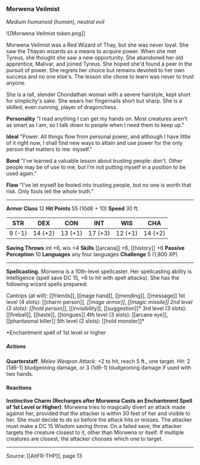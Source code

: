 ### Morwena Veilmist
_Medium humanoid (human), neutral evil_

![[Morwena Veilmist token.png]]

Morwena Veilmist was a Red Wizard of Thay, but she was never loyal. She saw the Thayan wizards as a means to acquire power. When she met Tyreus, she thought she saw a new opportunity. She abandoned her old apprentice, Malivar, and joined Tyreus. She hoped she'd found a peer in the pursuit of power. She regrets her choice but remains devoted to her own success and no one else's. The lesson she chose to learn was never to trust anyone.

She is a tall, slender Chondathan woman with a severe hairstyle, kept short for simplicity's sake. She wears her fingernails short but sharp. She is a skilled, even cunning, player of dragonchess.

**Personality** "I read anything I can get my hands on. Most creatures aren't as smart as I am, so I talk down to people when I need them to keep up."


**Ideal** "Power. All things flow from personal power, and although I have little of it right now, I shall find new ways to attain and use power for the only person that matters to me: myself."


**Bond** "I've learned a valuable lesson about trusting people: don't. Other people may be of use to me, but I'm not putting myself in a position to be used again."


**Flaw** "I've let myself be fooled into trusting people, but no one is worth that risk. Only fools tell the whole truth."






---

**Armor Class** 12
**Hit Points** 55 (10d8 + 10)
**Speed** 30 ft.

| STR     | DEX     | CON     | INT     | WIS     | CHA     |
|---------|---------|---------|---------|---------|---------|
| 9 (-1) | 14 (+2) | 13 (+1) | 17 (+3) | 12 (+1) | 14 (+2) |

**Saving Throws** int +6, wis +4
**Skills** [[arcana]] +6, [[history]] +6
**Passive Perception** 10
**Languages** any four languages
**Challenge** 5 (1,800 XP)

---

**Spellcasting.** Morwena is a 10th-level spellcaster. Her spellcasting ability is Intelligence (spell save DC 15, +6 to hit with spell attacks). She has the following wizard spells prepared:

Cantrips (at will): [[friends]], [[mage hand]], [[mending]], [[message]]
1st level (4 slots): [[charm person]]*, [[mage armor]], [[magic missile]]
2nd level (3 slots): [[hold person]]*, [[invisibility]], [[suggestion]]*
3rd level (3 slots): [[fireball]], [[haste]], [[tongues]]
4th level (3 slots): [[arcane eye]], [[phantasmal killer]]
5th level (2 slots): [[hold monster]]*

*Enchantment spell of 1st level or higher

##### Actions
**Quarterstaff**. _Melee Weapon Attack:_ +2 to hit, reach 5 ft., one target. Hit: 2 (1d6-1) bludgeoning damage, or 3 (1d8-1) bludgeoning damage if used with two hands.

#### Reactions
**Instinctive Charm (Recharges after Morwena Casts an Enchantment Spell of 1st Level or Higher)**. Morwena tries to magically divert an attack made against her, provided that the attacker is within 30 feet of her and visible to her. She must decide to do so before the attack hits or misses. The attacker must make a DC 15 Wisdom saving throw. On a failed save, the attacker targets the creature closest to it, other than Morwena or itself. If multiple creatures are closest, the attacker chooses which one to target.


---

Source: [[AitFR-THP]], page 13